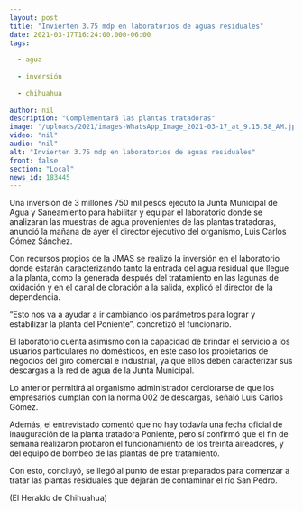 ```yaml
---
layout: post
title: "Invierten 3.75 mdp en laboratorios de aguas residuales"
date: 2021-03-17T16:24:00.000-06:00
tags:
  
  - agua
  
  - inversión
  
  - chihuahua
  
author: nil
description: "Complementará las plantas tratadoras"
image: "/uploads/2021/images-WhatsApp_Image_2021-03-17_at_9.15.58_AM.jpeg"
video: "nil"
audio: "nil"
alt: "Invierten 3.75 mdp en laboratorios de aguas residuales"
front: false
section: "Local"
news_id: 183445
---
```


Una inversión de 3 millones 750 mil pesos ejecutó la Junta Municipal de Agua y Saneamiento para habilitar y equipar el laboratorio donde se analizarán las muestras de agua provenientes de las plantas tratadoras, anunció la mañana de ayer el director ejecutivo del organismo, Luis Carlos Gómez Sánchez.

Con recursos propios de la JMAS se realizó la inversión en el laboratorio donde estarán caracterizando tanto la entrada del agua residual que llegue a la planta, como la generada después del tratamiento en las lagunas de oxidación y en el canal de cloración a la salida, explicó el director de la dependencia.

“Esto nos va a ayudar a ir cambiando los parámetros para lograr y estabilizar la planta del Poniente”, concretizó el funcionario.

El laboratorio cuenta asimismo con la capacidad de brindar el servicio a los usuarios particulares no domésticos, en este caso los propietarios de negocios del giro comercial e industrial, ya que ellos deben caracterizar sus descargas a la red de agua de la Junta Municipal.

Lo anterior permitirá al organismo administrador cerciorarse de que los empresarios cumplan con la norma 002 de descargas, señaló Luis Carlos Gómez.

Además, el entrevistado comentó que no hay todavía una fecha oficial de inauguración de la planta tratadora Poniente, pero sí confirmó que el fin de semana realizaron probaron el funcionamiento de los treinta aireadores, y del equipo de bombeo de las plantas de pre tratamiento.

Con esto, concluyó, se llegó al punto de estar preparados para comenzar a tratar las plantas residuales que dejarán de contaminar el río San Pedro.

(El Heraldo de Chihuahua)